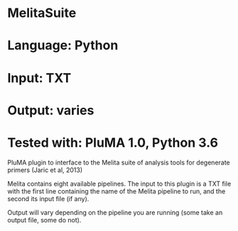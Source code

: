 # MelitaSuite
# Language: Python
# Input: TXT 
# Output: varies
# Tested with: PluMA 1.0, Python 3.6

PluMA plugin to interface to the Melita suite of analysis tools
for degenerate primers (Jaric et al, 2013)

Melita contains eight available pipelines.  The input to this plugin
is a TXT file with the first line containing the name of the Melita
pipeline to run, and the second its input file (if any).

Output will vary depending on the pipeline you are running (some take
an output file, some do not).

